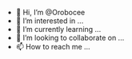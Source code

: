 - 👋 Hi, I’m @Orobocee
- 👀 I’m interested in ...
- 🌱 I’m currently learning ...
- 💞️ I’m looking to collaborate on ...
- 📫 How to reach me ...

<!---
Orobocee/Orobocee is a ✨ special ✨ repository because its `README.md` (this file) appears on your GitHub profile.
You can click the Preview link to take a look at your changes.
--->
